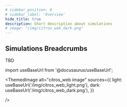 ```yaml
---
# sidebar_position: 6
# sidebar_label: 'Overview'
hide_title: true
description: Short description about simulations
# image: "/img/citros_web_dark.png"
---
```


## Simulations Breadcrumbs

TBD
<!-- import ThemedImage from '@theme/ThemedImage'; -->
import useBaseUrl from '@docusaurus/useBaseUrl';

<ThemedImage
  alt="citros_web image"
  sources={{
    light: useBaseUrl('/img/citros_web_light.png'),
    dark: useBaseUrl('/img/citros_web_dark.png'),
  }}
  
/>

<!-- ### Logging in

To log in to CITROS ...

See more in a [Citros guide book](/docs_citros_web). -->